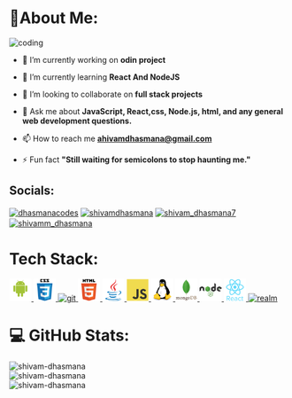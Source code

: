 <h1 align="left-corner">💫About Me:</h1>
<img akign="right" alt="coding" width="400" src="https://media1.giphy.com/media/v1.Y2lkPTc5MGI3NjExYzc0N3FydXo5cGx2eXg0dDk5a25tdnhmZGVwYzloaTFkbzZtNndoYiZlcD12MV9pbnRlcm5hbF9naWZfYnlfaWQmY3Q9Zw/zOvBKUUEERdNm/giphy.gif">

- 🔭 I’m currently working on **odin project**

- 🌱 I’m currently learning **React And NodeJS**

- 👯 I’m looking to collaborate on **full stack projects**

- 💬 Ask me about **JavaScript, React,css, Node.js, html, and any general web development questions.**

- 📫 How to reach me **ahivamdhasmana@gmail.com**

- ⚡ Fun fact **"Still waiting for semicolons to stop haunting me."**

<h2 align="left">Socials:</h2>
<p align="left">
<a href="https://twitter.com/dhasmanacodes" target="blank"><img align="center" src="https://raw.githubusercontent.com/rahuldkjain/github-profile-readme-generator/master/src/images/icons/Social/twitter.svg" alt="dhasmanacodes" height="30" width="40" /></a>
<a href="https://linkedin.com/in/shivamdhasmana" target="blank"><img align="center" src="https://raw.githubusercontent.com/rahuldkjain/github-profile-readme-generator/master/src/images/icons/Social/linked-in-alt.svg" alt="shivamdhasmana" height="30" width="40" /></a>
<a href="https://instagram.com/shivam_dhasmana7" target="blank"><img align="center" src="https://raw.githubusercontent.com/rahuldkjain/github-profile-readme-generator/master/src/images/icons/Social/instagram.svg" alt="shivam_dhasmana7" height="30" width="40" /></a>
<a href="https://www.leetcode.com/shivamm_dhasmana" target="blank"><img align="center" src="https://raw.githubusercontent.com/rahuldkjain/github-profile-readme-generator/master/src/images/icons/Social/leet-code.svg" alt="shivamm_dhasmana" height="30" width="40" /></a>
</p>

<h1 align="left">Tech Stack:</h1>
<p align="left"> <a href="https://developer.android.com" target="_blank" rel="noreferrer"> <img src="https://raw.githubusercontent.com/devicons/devicon/master/icons/android/android-original-wordmark.svg" alt="android" width="40" height="40"/> </a> <a href="https://www.w3schools.com/css/" target="_blank" rel="noreferrer"> <img src="https://raw.githubusercontent.com/devicons/devicon/master/icons/css3/css3-original-wordmark.svg" alt="css3" width="40" height="40"/> </a> <a href="https://git-scm.com/" target="_blank" rel="noreferrer"> <img src="https://www.vectorlogo.zone/logos/git-scm/git-scm-icon.svg" alt="git" width="40" height="40"/> </a> <a href="https://www.w3.org/html/" target="_blank" rel="noreferrer"> <img src="https://raw.githubusercontent.com/devicons/devicon/master/icons/html5/html5-original-wordmark.svg" alt="html5" width="40" height="40"/> </a> <a href="https://www.java.com" target="_blank" rel="noreferrer"> <img src="https://raw.githubusercontent.com/devicons/devicon/master/icons/java/java-original.svg" alt="java" width="40" height="40"/> </a> <a href="https://developer.mozilla.org/en-US/docs/Web/JavaScript" target="_blank" rel="noreferrer"> <img src="https://raw.githubusercontent.com/devicons/devicon/master/icons/javascript/javascript-original.svg" alt="javascript" width="40" height="40"/> </a> <a href="https://www.linux.org/" target="_blank" rel="noreferrer"> <img src="https://raw.githubusercontent.com/devicons/devicon/master/icons/linux/linux-original.svg" alt="linux" width="40" height="40"/> </a> <a href="https://www.mongodb.com/" target="_blank" rel="noreferrer"> <img src="https://raw.githubusercontent.com/devicons/devicon/master/icons/mongodb/mongodb-original-wordmark.svg" alt="mongodb" width="40" height="40"/> </a> <a href="https://nodejs.org" target="_blank" rel="noreferrer"> <img src="https://raw.githubusercontent.com/devicons/devicon/master/icons/nodejs/nodejs-original-wordmark.svg" alt="nodejs" width="40" height="40"/> </a> <a href="https://reactjs.org/" target="_blank" rel="noreferrer"> <img src="https://raw.githubusercontent.com/devicons/devicon/master/icons/react/react-original-wordmark.svg" alt="react" width="40" height="40"/> </a> <a href="https://realm.io/" target="_blank" rel="noreferrer"> <img src="https://raw.githubusercontent.com/bestofjs/bestofjs-webui/8665e8c267a0215f3159df28b33c365198101df5/public/logos/realm.svg" alt="realm" width="40" height="40"/> </a> </p>

<h1>💻 GitHub Stats:</h1>
<img align="left" src="https://github-readme-stats.vercel.app/api/top-langs?username=shivam-dhasmana&show_icons=true&locale=en&layout=compact" alt="shivam-dhasmana">
</a>
<br>
<img align="left" src="https://github-readme-stats.vercel.app/api?username=shivam-dhasmana&show_icons=true&locale=en" alt="shivam-dhasmana">
<br>
<img align="left" src="https://github-readme-streak-stats.herokuapp.com/?user=shivam-dhasmana&" alt="shivam-dhasmana" />
